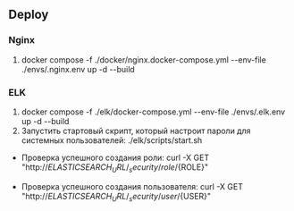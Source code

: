 ## Deploy

### Nginx

1. docker compose -f ./docker/nginx.docker-compose.yml --env-file ./envs/.nginx.env up -d --build

### ELK

1. docker compose -f ./elk/docker-compose.yml --env-file ./envs/.elk.env up -d --build
2. Запустить стартовый скрипт, который настроит пароли для системных пользователей:
   ./elk/scripts/start.sh

- Проверка успешного создания роли:
curl -X GET "http://${ELASTICSEARCH_URL}/_security/role/${ROLE}"

- Проверка успешного создания пользователя:
curl -X GET "http://${ELASTICSEARCH_URL}/_security/user/${USER}"
